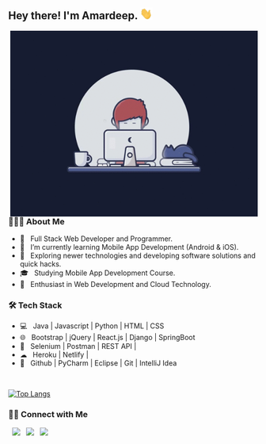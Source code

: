 <h2> Hey there! I'm Amardeep. <img src="Hi.gif" width="25"></h2>
<img align="right" alt="GIF" src="gif2.gif" width="500"/>
<h3> 👨🏻‍💻 About Me </h3>


- 💼 &nbsp; Full Stack Web Developer and Programmer.
- 🔭 &nbsp; I’m currently learning Mobile App Development (Android & iOS).
- 🤔 &nbsp; Exploring newer technologies and developing software solutions and quick hacks.
- 🎓 &nbsp; Studying Mobile App Development Course.
- 🌱 &nbsp; Enthusiast in Web Development and Cloud Technology.


<h3>🛠 Tech Stack</h3>

- 💻 &nbsp; Java | Javascript | Python | HTML | CSS   
- 🌐 &nbsp; Bootstrap | jQuery | React.js | Django | SpringBoot
- 🐍 &nbsp; Selenium | Postman | REST API | 
- ☁ &nbsp; Heroku | Netlify |
- 🔧 &nbsp; Github | PyCharm | Eclipse | Git | IntelliJ Idea



</br>

[![Top Langs](https://github-readme-stats.vercel.app/api/top-langs/?username=amar0898&layout=compact&text_color=daf7dc&bg_color=151515)](https://github.com/sohamsshah/github-readme-stats)


<h3> 🤝🏻 Connect with Me </h3>

<p align="left">
&nbsp; <a href="https://www.instagram.com/amar_royal_007/" target="_blank" rel="noopener noreferrer"><img src="https://img.icons8.com/plasticine/100/000000/instagram-new.png" width="50" /></a>  
&nbsp; <a href="https://www.linkedin.com/in/amar-deep-234612168/" target="_blank" rel="noopener noreferrer"><img src="https://img.icons8.com/plasticine/100/000000/linkedin.png" width="50" /></a>
&nbsp; <a href="mailto:amar0898@gmail.com" target="_blank" rel="noopener noreferrer"><img src="https://img.icons8.com/plasticine/100/000000/gmail.png"  width="50" /></a>


</p>
